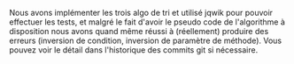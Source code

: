 Nous avons implémenter les trois algo de tri et utilisé jqwik pour pouvoir effectuer les tests, et malgré le fait d'avoir le pseudo code de 
l'algorithme à disposition nous avons quand même réussi à (réellement) produire des erreurs (inversion de condition, inversion de paramètre de 
méthode). Vous pouvez voir le détail dans l'historique des commits git si nécessaire.